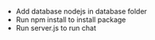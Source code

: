 - Add database nodejs in database folder
- Run npm install to install package
- Run server.js to run chat